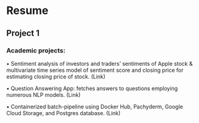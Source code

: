 # Resume
## Project 1
### Academic projects:
• Sentiment analysis of investors and traders’ sentiments of Apple stock & multivariate time series model of sentiment score and closing price for estimating closing price of stock. (Link)

• Question Answering App: fetches answers to questions employing numerous NLP models. (Link)

• Containerized batch-pipeline using Docker Hub, Pachyderm, Google Cloud Storage, and Postgres database. (Link)
